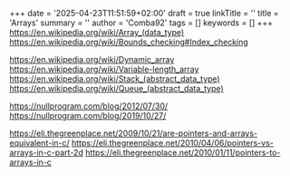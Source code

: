 +++
date = '2025-04-23T11:51:59+02:00'
draft = true
linkTitle = ''
title = 'Arrays'
summary = ''
author = 'Comba92'
tags = []
keywords = []
+++
https://en.wikipedia.org/wiki/Array_(data_type)
https://en.wikipedia.org/wiki/Bounds_checking#Index_checking

https://en.wikipedia.org/wiki/Dynamic_array
https://en.wikipedia.org/wiki/Variable-length_array
https://en.wikipedia.org/wiki/Stack_(abstract_data_type)
https://en.wikipedia.org/wiki/Queue_(abstract_data_type)

https://nullprogram.com/blog/2012/07/30/
https://nullprogram.com/blog/2019/10/27/

https://eli.thegreenplace.net/2009/10/21/are-pointers-and-arrays-equivalent-in-c/
https://eli.thegreenplace.net/2010/04/06/pointers-vs-arrays-in-c-part-2d
https://eli.thegreenplace.net/2010/01/11/pointers-to-arrays-in-c